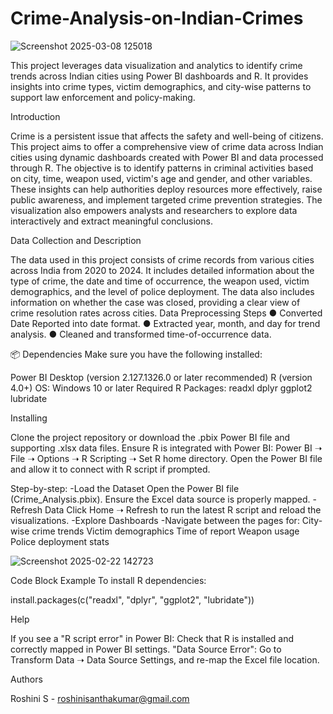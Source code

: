  # Crime-Analysis-on-Indian-Crimes

![Screenshot 2025-03-08 125018](https://github.com/user-attachments/assets/f2d8ddec-4e44-4bc1-a149-b85f6f1f8b16)

This project leverages data visualization and analytics to identify crime trends across Indian cities using Power BI dashboards and R. It provides insights into crime types, victim demographics, and city-wise patterns to support law enforcement and policy-making.

Introduction

Crime is a persistent issue that affects the safety and well-being of citizens. This project aims to offer a comprehensive view of crime data across Indian cities using dynamic dashboards created with Power BI and data processed through R. The objective is to identify patterns in criminal activities based on city, time, weapon used, victim's age and gender, and other variables. These insights can help authorities deploy resources more effectively, raise public awareness, and implement targeted crime prevention strategies. The visualization also empowers analysts and researchers to explore data interactively and extract meaningful conclusions.



Data Collection and Description

The data used in this project consists of crime records from various cities across India from
2020 to 2024. It includes detailed information about the type of crime, the date and time of
occurrence, the weapon used, victim demographics, and the level of police deployment.
The data also includes information on whether the case was closed, providing a clear view
of crime resolution rates across cities.
Data Preprocessing Steps
● Converted Date Reported into date format.
● Extracted year, month, and day for trend analysis.
● Cleaned and transformed time-of-occurrence data.


📦 Dependencies
Make sure you have the following installed:

Power BI Desktop (version 2.127.1326.0 or later recommended)
R (version 4.0+)
OS: Windows 10 or later
Required R Packages:
readxl
dplyr
ggplot2
lubridate

Installing

Clone the project repository or download the .pbix Power BI file and supporting .xlsx data files.
Ensure R is integrated with Power BI:
Power BI ➝ File ➝ Options ➝ R Scripting ➝ Set R home directory.
Open the Power BI file and allow it to connect with R script if prompted.


Step-by-step:
-Load the Dataset
 Open the Power BI file (Crime_Analysis.pbix).
 Ensure the Excel data source is properly mapped.
-Refresh Data
 Click Home ➝ Refresh to run the latest R script and reload the visualizations.
-Explore Dashboards
 -Navigate between the pages for:
  City-wise crime trends
  Victim demographics
  Time of report
  Weapon usage
  Police deployment stats

![Screenshot 2025-02-22 142723](https://github.com/user-attachments/assets/af5a4bfe-3849-4681-b88f-e52943615594)

Code Block Example
To install R dependencies:

install.packages(c("readxl", "dplyr", "ggplot2", "lubridate"))


Help
 
If you see a "R script error" in Power BI:
Check that R is installed and correctly mapped in Power BI settings.
"Data Source Error":
Go to Transform Data ➝ Data Source Settings, and re-map the Excel file location.


Authors

Roshini S - roshinisanthakumar@gmail.com
